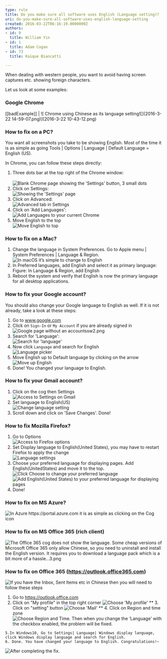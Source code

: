 ```yaml
---
type: rule
title: Do you make sure all software uses English (Language setting)?
uri: do-you-make-sure-all-software-uses-english-language-setting
created: 2016-03-22T06:16:19.0000000Z
authors:
- id: 9
  title: William Yin
- id: 1
  title: Adam Cogan
- id: 73
  title: Kaique Biancatti

---
```


When dealing with western people, you want to avoid having screen captures etc. showing foreign characters.

Let us look at some examples:
 
### Google Chrome
[[badExample]]
| ![ Chrome using Chinese as its language setting![](2016-3-22 14-59-07.png)](2016-3-22 10-43-12.png)
### How to fix on a PC?


You want all screenshots you take to be showing English. Most of the time it is as simple as going Tools | Options | Language | Default Language = English (US).

In Chrome, you can follow these steps directly:

1. Three dots bar at the top right of the Chrome window: <br>          
![ Blank Chrome page showing the 'Settings' button, 3 small dots](chroooome.jpg)
2. Click on Settings: <br>      ![ Showing the 'Settings' page](ssw12.png)
3. Click on Advanced: <br>      ![ Advanced tab in Settings](ssw13.png)
4. Click on 'Add Languages': <br>      ![ Add Languages to your current Chrome](ssw14.png)
5. Move English to the top <br>      ![ Move English to top](ChromeEnOnTop.png)


### How to fix on a Mac?

1. Change the language in System Preferences. Go to Apple menu | System Preferences | Language & Region. <br>      ![ In macOS it’s simple to change to English](WX20180906-111514@2x.png) 
2. In Preferred languages, add English and select it as primary language: <br>       Figure: In Language & Region, add English
3. Reboot the system and verify that English is now the primary language for all desktop applications.


### How to fix your Google account?

You should also change your Google language to English as well. If it is not already, take a look at these steps:

1. Go to www.google.com
2. Click on `Sign-In` or `My Account` if you are already signed in <br>      ![ Google page without an account![ssw2.png](ssw2.png)](ssw1.png) 
3. Search for 'Language': <br>      ![ Search for 'language'](GoogleAccountSearch.png)
4. Now click `Language` and search for English <br>      ![ Language picker](GoogleAccountAdd.png)
5. Move English up to Default language by clicking on the arrow<br>![ Move up English](GoogleAccountMoveUp.png)
6. Done! You changed your language to English.


### How to fix your Gmail account?

1. Click on the cog then Settings <br>      ![ Access to Settings on Gmail](Gmail1.png)
2. Set language to English(US) <br>      ![ Change language setting](Gmail2.png)
3. Scroll down and click on 'Save Changes'. Done!


### How to fix Mozilla Firefox?


1. Go to Options <br>      ![ Access to Firefox options](Firefox1.png)
2. Set Display language to English(United States), you may have to restart Firefox to apply the change <br>      ![ Language settings](Firefox2.png)
3. Choose your preferred language for displaying pages. Add English(UnitedStates) and move it to the top. <br>      ![ Click Choose to change your preferred language](Firefox3a.png)
![ Add English(United States) to your preferred language for displaying pages](Firefox3.png)
4. Done!


### How to fix on MS Azure?
![ In Azure https://portal.azure.com it is as simple as clicking on the Cog icon](Azure.png) 
### How to fix on MS Office 365 (rich client)


![ The Office 365 cog does not show the language. Some cheap versions of Microsoft Office 365 only allow Chinese, so you need to uninstall and install the English version. It requires you to download a language pack which is a bit more of a hassle...![3.png](3.png)](office365.png)
### How to fix on Office 365 (https://outlook.office365.com)


![ If you have the Inbox, Sent Items etc in Chinese then you will need to follow these steps](screenshot.png) 

   1. Go to https://outlook.office.com
   2. Click on "My profile" in the top right corner
![ Choose 'My profile'](screenshot-step1.png)
**   3. Click on "setting" button
![ Choose 'Mail'](screenshot-step2.png)
**    4. Click on Region and time zone
![ Choose Region and Time. Then when you change the ‘Language’ with the checkbox enabled, the problem will be fixed.](screenshot-step3.png)  

    5.In Windows10, Go to Settings| Language| Windows display language, click Windows display language and search for English.
    6. Done. You have changed your language to English. Congratulations!~
![ After completing the fix.](screenshot-finished.png)
